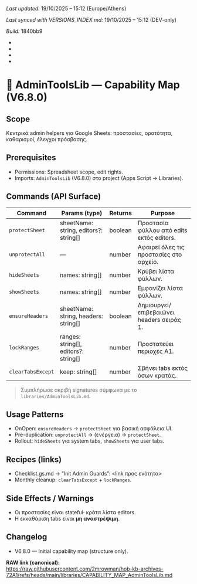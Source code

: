 *Last updated:* 19/10/2025 – 15:12 (Europe/Athens)

*Last synced with VERSIONS_INDEX.md:* 19/10/2025 – 15:12 (DEV-only)

*Build:* 1840bb9



*



*



*

*

# 🧩 AdminToolsLib — Capability Map (V6.8.0)

## Scope
Κεντρικά admin helpers για Google Sheets: προστασίες, ορατότητα, καθαρισμοί, έλεγχοι πρόσβασης.

## Prerequisites
- Permissions: Spreadsheet scope, edit rights.
- Imports: `AdminToolsLib` (V6.8.0) στο project (Apps Script → Libraries).

## Commands (API Surface)
| Command | Params (type) | Returns | Purpose |
|---|---|---|---|
| `protectSheet` | sheetName: string, editors?: string[] | boolean | Προστασία φύλλου από edits εκτός editors. |
| `unprotectAll` |  — | number | Αφαιρεί όλες τις προστασίες στο αρχείο. |
| `hideSheets` | names: string[] | number | Κρύβει λίστα φύλλων. |
| `showSheets` | names: string[] | number | Εμφανίζει λίστα φύλλων. |
| `ensureHeaders` | sheetName: string, headers: string[] | boolean | Δημιουργεί/επιβεβαιώνει headers σειράς 1. |
| `lockRanges` | ranges: string[], editors?: string[] | number | Προστατεύει περιοχές A1. |
| `clearTabsExcept` | keep: string[] | number | Σβήνει tabs εκτός όσων κρατάς. |

> Συμπλήρωσε ακριβή signatures σύμφωνα με το `libraries/AdminToolsLib.md`.

## Usage Patterns
- OnOpen: `ensureHeaders` → `protectSheet` για βασική ασφάλεια UI.  
- Pre-duplication: `unprotectAll` → (ενέργεια) → `protectSheet`.  
- Rollout: `hideSheets` για system tabs, `showSheets` για user tabs.

## Recipes (links)
- Checklist.gs.md → “Init Admin Guards”: <link προς ενότητα>  
- Monthly cleanup: `clearTabsExcept` + `lockRanges`.

## Side Effects / Warnings
- Οι προστασίες είναι stateful· κράτα λίστα editors.  
- Η εκκαθάριση tabs είναι **μη αναστρέψιμη**.

## Changelog
- V6.8.0 — Initial capability map (structure only).

**RAW link (canonical):**  
https://raw.githubusercontent.com/2mrowman/hob-kb-archives-72A1/refs/heads/main/libraries/CAPABILITY_MAP_AdminToolsLib.md
